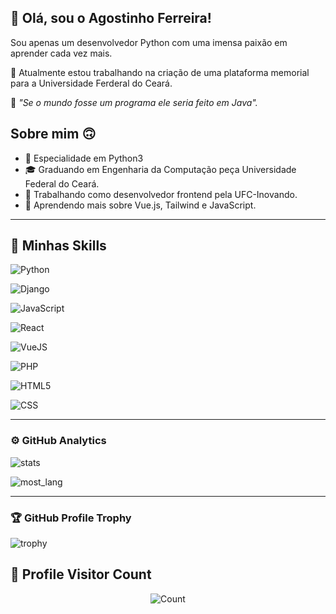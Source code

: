 ## 💜 Olá, sou o Agostinho Ferreira!

Sou apenas um desenvolvedor Python com uma imensa paixão em aprender cada vez mais.

🔭 Atualmente estou trabalhando na criação de uma plataforma memorial para a Universidade Ferderal do Ceará.

💬 _"Se o mundo fosse um programa ele seria feito em Java"._



## Sobre mim 🙃

- 🤔 Especialidade em Python3
- 🎓 Graduando em Engenharia da Computação peça Universidade Federal do Ceará.
- 💼 Trabalhando como desenvolvedor frontend pela UFC-Inovando.
- 🌱 Aprendendo mais sobre Vue.js, Tailwind e JavaScript.

___

## 🚀 Minhas Skills

![Python](https://img.shields.io/badge/Python-3776AB?style=for-the-badge&logo=python&logoColor=white)

![Django](https://img.shields.io/badge/Django-092E20?style=for-the-badge&logo=django&logoColor=white)

![JavaScript](https://img.shields.io/badge/JavaScript-F7DF1E?style=for-the-badge&logo=javascript&logoColor=black)

![React](https://img.shields.io/badge/React-20232A?style=for-the-badge&logo=react&logoColor=61DAFB)

![VueJS](https://img.shields.io/badge/Vue.js-35495E?style=for-the-badge&logo=vue.js&logoColor=4FC08D)

![PHP](https://img.shields.io/badge/PHP-777BB4?style=for-the-badge&logo=php&logoColor=white)

![HTML5](https://img.shields.io/badge/HTML-239120?style=for-the-badge&logo=html5&logoColor=white)

![CSS](https://img.shields.io/badge/CSS-239120?&style=for-the-badge&logo=css3&logoColor=white)

___


### ⚙️ GitHub Analytics



![stats](https://github-readme-streak-stats.herokuapp.com/?user=agostin-afk&theme=dark&hide_border=false)


![most_lang](https://github-readme-stats.vercel.app/api/top-langs/?username=agostin-afk&theme=dark&hide_border=false&include_all_commits=true&count_private=true&layout=compact)

---

### 🏆 GitHub Profile Trophy

![trophy](https://github-profile-trophy.vercel.app/?username=agostin-afk&theme=onedark)



## 📍 Profile Visitor Count

<div align="center">
<img src="https://profile-counter.glitch.me/agostin-afk/count.svg" alt="Count">
</div>
